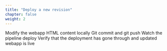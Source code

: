 ```yaml
---
title: "Deploy a new revision"
chapter: false
weight: 2
---
```


Modify the webapp HTML content locally
Git commit and git push
Watch the pipeline deploy
Verify that the deployment has gone through and updated webapp is live
